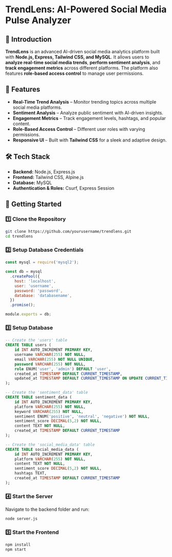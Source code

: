 # TrendLens: AI-Powered Social Media Pulse Analyzer  

## 🚀 Introduction  
**TrendLens** is an advanced AI-driven social media analytics platform built with **Node.js, Express, Tailwind CSS, and MySQL**. It allows users to **analyze real-time social media trends**, **perform sentiment analysis**, and **track engagement metrics** across different platforms. The platform also features **role-based access control** to manage user permissions.  

## 🎯 Features  
- **Real-Time Trend Analysis** – Monitor trending topics across multiple social media platforms.  
- **Sentiment Analysis** – Analyze public sentiment with AI-driven insights.  
- **Engagement Metrics** – Track engagement levels, hashtags, and popular content.  
- **Role-Based Access Control** – Different user roles with varying permissions.  
- **Responsive UI** – Built with **Tailwind CSS** for a sleek and adaptive design.  

## 🛠️ Tech Stack  
- **Backend:** Node.js, Express.js  
- **Frontend:** Tailwind CSS, Alpine.js  
- **Database:** MySQL  
- **Authentication & Roles:** Csurf, Express Session  

## 🚀 Getting Started  

### 1️⃣ Clone the Repository  
```sh  
git clone https://github.com/yourusername/trendlens.git  
cd trendlens  
```

### 2️⃣ Setup Database Credentials  
```js  
const mysql = require('mysql2');  

const db = mysql  
  .createPool({  
    host: 'localhost',  
    user: 'username',  
    password: 'password',  
    database: 'databasename',  
  })  
  .promise();  

module.exports = db;  
```

### 3️⃣ Setup Database  
```sql  
-- Create the 'users' table  
CREATE TABLE users (  
    id INT AUTO_INCREMENT PRIMARY KEY,  
    username VARCHAR(255) NOT NULL,  
    email VARCHAR(255) NOT NULL UNIQUE,  
    password VARCHAR(255) NOT NULL,  
    role ENUM('user', 'admin') DEFAULT 'user',  
    created_at TIMESTAMP DEFAULT CURRENT_TIMESTAMP,  
    updated_at TIMESTAMP DEFAULT CURRENT_TIMESTAMP ON UPDATE CURRENT_TIMESTAMP  
);

-- Create the 'sentiment_data' table  
CREATE TABLE sentiment_data (  
    id INT AUTO_INCREMENT PRIMARY KEY,  
    platform VARCHAR(255) NOT NULL,  
    keyword VARCHAR(255) NOT NULL,  
    sentiment ENUM('positive', 'neutral', 'negative') NOT NULL,  
    sentiment_score DECIMAL(5,2) NOT NULL,  
    content TEXT NOT NULL,  
    created_at TIMESTAMP DEFAULT CURRENT_TIMESTAMP  
);

-- Create the 'social_media_data' table  
CREATE TABLE social_media_data (  
    id INT AUTO_INCREMENT PRIMARY KEY,  
    platform VARCHAR(255) NOT NULL,  
    content TEXT NOT NULL,  
    sentiment_score DECIMAL(5,2) NOT NULL,  
    hashtags TEXT,  
    created_at TIMESTAMP DEFAULT CURRENT_TIMESTAMP  
);  
```

### 4️⃣ Start the Server  
Navigate to the backend folder and run:  
```sh  
node server.js  
```

### 5️⃣ Start the Frontend  
```sh  
npm install  
npm start  
```
